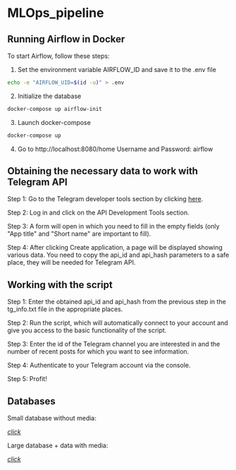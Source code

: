 # MLOps_pipeline

## Running Airflow in Docker

To start Airflow, follow these steps:

1. Set the environment variable AIRFLOW_ID and save it to the .env file

```bash
echo -e "AIRFLOW_UID=$(id -u)" > .env
```

2. Initialize the database

```bash
docker-compose up airflow-init
```

3. Launch docker-compose

```bash
docker-compose up
```

4. Go to http://localhost:8080/home
   Username and Password: airflow

## Obtaining the necessary data to work with Telegram API

Step 1: Go to the Telegram developer tools section by clicking [here](https://my.telegram.org/auth?to=apps).

Step 2: Log in and click on the API Development Tools section.

Step 3: A form will open in which you need to fill in the empty fields (only "App title" and "Short name" are important to fill).

Step 4: After clicking Create application, a page will be displayed showing various data. You need to copy the api_id and api_hash parameters to a safe place, they will be needed for Telegram API.


## Working with the script

Step 1: Enter the obtained api_id and api_hash from the previous step in the tg_info.txt file in the appropriate places.

Step 2: Run the script, which will automatically connect to your account and give you access to the basic functionality of the script.

Step 3: Enter the id of the Telegram channel you are interested in and the number of recent posts for which you want to see information.

Step 4: Authenticate to your Telegram account via the console.

Step 5: Profit!


## Databases

Small database without media: 

*[click](https://drive.google.com/file/d/1WYET6NpK6wSeQvCmuX7Nzcf2Gq2beCUG/view?usp=sharing)*

Large database + data with media:

*[click](https://drive.google.com/file/d/15iBSPtaUY58O7QHwxkqJKyGlLENR2OPq/view?usp=sharing)*
